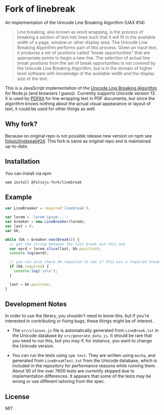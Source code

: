 # Fork of linebreak
An implementation of the Unicode Line Breaking Algorithm (UAX #14)

> Line breaking, also known as word wrapping, is the process of breaking a section of text into lines such that it will fit in the
> available width of a page, window or other display area. The Unicode Line Breaking Algorithm performs part of this process.
> Given an input text, it produces a set of positions called "break opportunities" that are appropriate points to begin a new line.
> The selection of actual line break positions from the set of break opportunities is not covered by the Unicode Line Breaking Algorithm,
> but is in the domain of higher level software with knowledge of the available width and the display size of the text.

This is a JavaScript implementation of the [Unicode Line Breaking Algorithm](http://www.unicode.org/reports/tr14/#SampleCode) for Node.js
(and browsers I guess). Currently supports Unicode version 13. It is used by [PDFKit](http://github.com/devongovett/pdfkit/) for
line wrapping text in PDF documents, but since the algorithm knows nothing about the actual visual appearance or layout of text, 
it could be used for other things as well.

## Why fork?

Because on original repo is not possible release new version on npm see [foliojs/linebreak#24](https://github.com/foliojs/linebreak/issues/24).
This fork is same as original repo and is maintained up-to-date.

## Installation

You can install via npm

    npm install @foliojs-fork/linebreak

## Example

```javascript
var LineBreaker = require('linebreak');

var lorem = 'lorem ipsum...';
var breaker = new LineBreaker(lorem);
var last = 0;
var bk;

while (bk = breaker.nextBreak()) {
  // get the string between the last break and this one
  var word = lorem.slice(last, bk.position);
  console.log(word);

  // you can also check bk.required to see if this was a required break...
  if (bk.required) {
    console.log('\n\n');
  }

  last = bk.position;
}
```

## Development Notes

In order to use the library, you shouldn't need to know this, but if you're interested in
contributing or fixing bugs, these things might be of interest.

* The `src/classes.js` file is automatically generated from `LineBreak.txt` in the Unicode
  database by `src/generate_data.js`. It should be rare that you need to run this, but
  you may if, for instance, you want to change the Unicode version.

* You can run the tests using `npm test`. They are written using `mocha`, and generated from
  `LineBreakTest.txt` from the Unicode database, which is included in the repository for performance
  reasons while running them. About 50 of the over 7600 tests are currently skipped due to
  implementation differences. It appears that some of the tests may be wrong or use different
  tailoring from the spec.

## License

MIT
